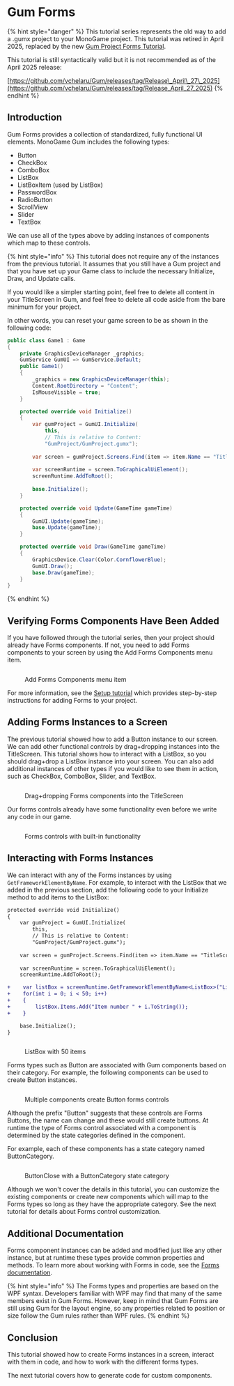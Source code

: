 # Gum Forms

{% hint style="danger" %}
This tutorial series represents the old way to add a .gumx project to your MonoGame project. This tutorial was retired in April 2025, replaced by the new [Gum Project Forms Tutorial](../gum-project-forms-tutorial/).

This tutorial is still syntactically valid but it is not recommended as of the April 2025 release:

[https://github.com/vchelaru/Gum/releases/tag/Release\_April\_27\_2025](https://github.com/vchelaru/Gum/releases/tag/Release_April_27_2025)
{% endhint %}

## Introduction

Gum Forms provides a collection of standardized, fully functional UI elements. MonoGame Gum includes the following types:

* Button
* CheckBox
* ComboBox
* ListBox
* ListBoxItem (used by ListBox)
* PasswordBox
* RadioButton
* ScrollView
* Slider
* TextBox

We can use all of the types above by adding instances of components which map to these controls.

{% hint style="info" %}
This tutorial does not require any of the instances from the previous tutorial. It assumes that you still have a Gum project and that you have set up your Game class to include the necessary Initialize, Draw, and Update calls.

If you would like a simpler starting point, feel free to delete all content in your TitleScreen in Gum, and feel free to delete all code aside from the bare minimum for your project.

In other words, you can reset your game screen to be as shown in the following code:

```csharp
public class Game1 : Game
{
    private GraphicsDeviceManager _graphics;
    GumService GumUI => GumService.Default;
    public Game1()
    {
        _graphics = new GraphicsDeviceManager(this);
        Content.RootDirectory = "Content";
        IsMouseVisible = true;
    }

    protected override void Initialize()
    {
        var gumProject = GumUI.Initialize(
            this,
            // This is relative to Content:
            "GumProject/GumProject.gumx");
            
        var screen = gumProject.Screens.Find(item => item.Name == "TitleScreen");
        
        var screenRuntime = screen.ToGraphicalUiElement();
        screenRuntime.AddToRoot();
        
        base.Initialize();
    }

    protected override void Update(GameTime gameTime)
    {
        GumUI.Update(gameTime);
        base.Update(gameTime);
    }

    protected override void Draw(GameTime gameTime)
    {
        GraphicsDevice.Clear(Color.CornflowerBlue);
        GumUI.Draw();
        base.Draw(gameTime);
    }
}

```
{% endhint %}

## Verifying Forms Components Have Been Added

If you have followed through the tutorial series, then your project should already have Forms components. If not, you need to add Forms components to your screen by using the Add Forms Components menu item.

<figure><img src="../../../../.gitbook/assets/image (1) (1) (1) (1) (1) (1) (1) (1) (1).png" alt=""><figcaption><p>Add Forms Components menu item</p></figcaption></figure>

For more information, see the [Setup tutorial](setup.md#creating-a-new-gum-project) which provides step-by-step instructions for adding Forms to your project.

## Adding Forms Instances to a Screen

The previous tutorial showed how to add a Button instance to our screen. We can add other functional controls by drag+dropping instances into the TitleScreen. This tutorial shows how to interact with a ListBox, so you should drag+drop a ListBox instance into your screen. You can also add additional instances of other types if you would like to see them in action, such as CheckBox, ComboBox, Slider, and TextBox.

<figure><img src="../../../../.gitbook/assets/24_12 02 10.gif" alt=""><figcaption><p>Drag+dropping Forms components into the TitleScreen</p></figcaption></figure>

Our forms controls already have some functionality even before we write any code in our game.

<figure><img src="../../../../.gitbook/assets/24_12 03 46.gif" alt=""><figcaption><p>Forms controls with built-in functionality</p></figcaption></figure>

## Interacting with Forms Instances

We can interact with any of the Forms instances by using `GetFrameworkElementByName`. For example, to interact with the ListBox that we added in the previous section, add the following code to your Initialize method to add items to the ListBox:

```diff
protected override void Initialize()
{
    var gumProject = GumUI.Initialize(
        this,
        // This is relative to Content:
        "GumProject/GumProject.gumx");      
        
    var screen = gumProject.Screens.Find(item => item.Name == "TitleScreen");
        
    var screenRuntime = screen.ToGraphicalUiElement();
    screenRuntime.AddToRoot();

+    var listBox = screenRuntime.GetFrameworkElementByName<ListBox>("ListBoxInstance");
+    for(int i = 0; i < 50; i++)
+    {
+        listBox.Items.Add("Item number " + i.ToString());
+    }

    base.Initialize();
}
```

<figure><img src="../../../../.gitbook/assets/24_12 10 48.gif" alt=""><figcaption><p>ListBox with 50 items</p></figcaption></figure>

Forms types such as Button are associated with Gum components based on their category. For example, the following components can be used to create Button instances.

<figure><img src="../../../../.gitbook/assets/image (105).png" alt=""><figcaption><p>Multiple components create Button forms controls</p></figcaption></figure>

Although the prefix "Button" suggests that these controls are Forms Buttons, the name can change and these would still create buttons. At runtime the type of Forms control associated with a component is determined by the state categories defined in the component.

For example, each of these components has a state category named ButtonCategory.

<figure><img src="../../../../.gitbook/assets/image (106).png" alt=""><figcaption><p>ButtonClose with a ButtonCategory state category</p></figcaption></figure>

Although we won't cover the details in this tutorial, you can customize the existing components or create new components which will map to the Forms types so long as they have the appropriate category. See the next tutorial for details about Forms control customization.

## Additional Documentation

Forms component instances can be added and modified just like any other instance, but at runtime these types provide common properties and methods. To learn more about working with Forms in code, see the [Forms documentation](../../gum-forms/controls/).

{% hint style="info" %}
The Forms types and properties are based on the WPF syntax. Developers familiar with WPF may find that many of the same members exist in Gum Forms. However, keep in mind that Gum Forms are still using Gum for the layout engine, so any properties related to position or size follow the Gum rules rather than WPF rules.
{% endhint %}

## Conclusion

This tutorial showed how to create Forms instances in a screen, interact with them in code, and how to work with the different forms types.

The next tutorial covers how to generate code for custom components.

